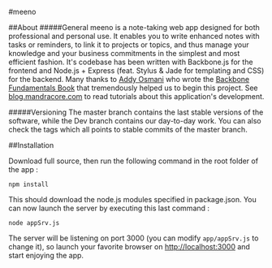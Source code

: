 #meeno

##About
#####General
meeno is a note-taking web app designed for both professional and personal use. It enables you to write enhanced notes with tasks or reminders, to link it to projects or topics, and thus manage your knowledge and your business commitments in the simplest and most efficient fashion.
It's codebase has been written with Backbone.js for the frontend and Node.js + Express (feat. Stylus & Jade for templating and CSS) for the backend.
Many thanks to [Addy Osmani](https://github.com/addyosmani) who wrote the [Backbone Fundamentals Book](https://github.com/addyosmani/backbone-fundamentals) that tremendously helped us to begin this project.
See [blog.mandracore.com](http://blog.mandracore.com) to read tutorials about this application's development.

#####Versioning
The master branch contains the last stable versions of the software, while the Dev branch contains our day-to-day work. 
You can also check the tags which all points to stable commits of the master branch.

##Installation

Download full source, then run the following command in the root folder of the app :
````
npm install
````
This should download the node.js modules specified in package.json.
You can now launch the server by executing this last command :
````
node appSrv.js
````
The server will be listening on port 3000 (you can modify `app/appSrv.js` to change it), so launch your favorite browser on [http://localhost:3000](http://localhost:3000) and start enjoying the app.